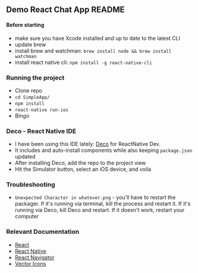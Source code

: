 ## Demo React Chat App README

#### Before starting
- make sure you have Xcode installed and up to date to the latest CLI
- update brew
- install brew and watchman: `brew install node && brew install watchman`
- install react native cli: `npm install -g react-native-cli`

### Running the project
- Clone repo
- `cd SimpleApp/`
- `npm install`
- `react-native run-ios`
- Bingo

### Deco - React Native IDE
- I have been using this IDE lately: [Deco](https://www.decoide.org/) for ReactNative Dev.
- It includes and auto-install components while also keeping `package.json` updated
- After installing Deco, add the repo to the project view
- Hit the Simulator button, select an iOS device, and voila

### Troubleshooting
- `Unexpected Character in whatever.png` - you'll have to restart the packager. If it's running via terminal, kill the process and restart it. If it's running via Deco, kill Deco and restart. If it doesn't work, restart your computer

### Relevant Documentation
- [React](https://facebook.github.io/react/)
- [React Native](https://facebook.github.io/react-native/)
- [React Navigator](https://reactnavigation.org/)
- [Vector Icons](https://oblador.github.io/react-native-vector-icons/)
